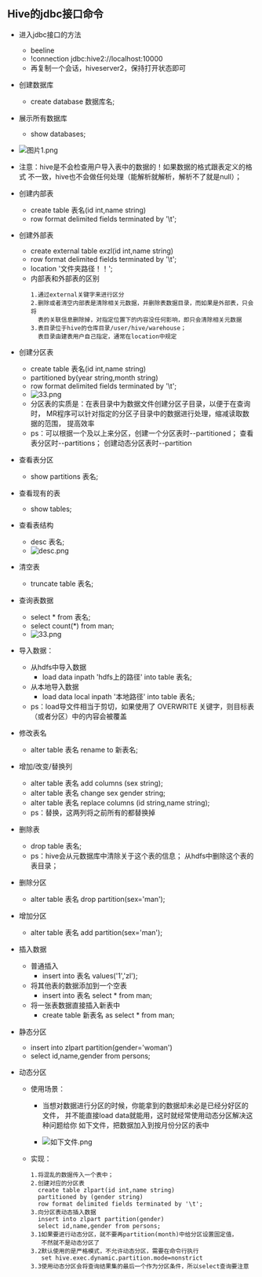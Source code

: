 ## Hive的jdbc接口命令
* 进入jdbc接口的方法
	* beeline
	* !connection jdbc:hive2://localhost:10000
	* 再复制一个会话，hiveserver2，保持打开状态即可
* 创建数据库
	* create database 数据库名;
* 展示所有数据库
	* show databases;
* ![图片1.png](https://upload-images.jianshu.io/upload_images/14467401-e54e6b40e731a323.png?imageMogr2/auto-orient/strip%7CimageView2/2/w/1240)
* 注意：hive是不会检查用户导入表中的数据的！如果数据的格式跟表定义的格式
  不一致，hive也不会做任何处理（能解析就解析，解析不了就是null）；
* 创建内部表
	* create table 表名(id int,name string) 
	* row format delimited fields terminated by '\t';
	
* 创建外部表
	* create external table exzl(id int,name string)
	* row format delimited fields terminated by '\t';
	* location '文件夹路径！！';
	* 内部表和外部表的区别
		```
		1.通过external关键字来进行区分	
		2.删除或者清空内部表是清除相关元数据，并删除表数据目录，而如果是外部表，只会将
		  表的关联信息删除掉，对指定位置下的内容没任何影响，即只会清除相关元数据
		3.表目录位于hive的仓库目录/user/hive/warehouse；
		  表目录由建表用户自己指定，通常在location中规定
		```		
	
* 创建分区表
	* create table 表名(id int,name string)
	* partitioned by(year string,month string)
	* row format delimited fields terminated by '\t';
	* ![33.png](https://upload-images.jianshu.io/upload_images/14467401-08f1643e9678bba9.png?imageMogr2/auto-orient/strip%7CimageView2/2/w/1240)
	* 分区表的实质是：在表目录中为数据文件创建分区子目录，以便于在查询时，
	  MR程序可以针对指定的分区子目录中的数据进行处理，缩减读取数据的范围，
	  提高效率
	* ps：可以根据一个及以上来分区，创建一个分区表时--partitioned；
		  查看表分区时--partitions；
		  创建动态分区表时--partition
		  
	
* 查看表分区
	* show partitions 表名;
* 查看现有的表
	* show tables;
* 查看表结构
	* desc 表名;
	* ![desc.png](https://upload-images.jianshu.io/upload_images/14467401-5bb24382830fe47b.png?imageMogr2/auto-orient/strip%7CimageView2/2/w/1240)
* 清空表
	* truncate table 表名;
* 查询表数据
	* select * from 表名;
	* select count(*) from man;
	* ![33.png](https://upload-images.jianshu.io/upload_images/14467401-d09f934ce6a01aed.png?imageMogr2/auto-orient/strip%7CimageView2/2/w/1240)

* 导入数据：
	* 从hdfs中导入数据
		* load data inpath 'hdfs上的路径' into table 表名;
	* 从本地导入数据
		* load data local inpath '本地路径' into table 表名;
	* ps：load导文件相当于剪切，如果使用了 OVERWRITE 关键字，则目标表（或者分区）中的内容会被覆盖	
* 修改表名
	* alter table 表名 rename to 新表名;
* 增加/改变/替换列
	* alter table 表名 add columns (sex string);
	* alter table 表名 change sex gender string;
	* alter table 表名 replace columns (id string,name string);
	* ps：替换，这两列将之前所有的都替换掉
* 删除表
	* drop table 表名;
	* ps：hive会从元数据库中清除关于这个表的信息；
	      从hdfs中删除这个表的表目录；
* 删除分区
	* alter table 表名 drop partition(sex='man');
* 增加分区
	* alter table 表名 add partition(sex='man');
* 插入数据
	* 普通插入
		* insert into 表名 values('1','zl');
	* 将其他表的数据添加到一个空表
		* insert into 表名 select * from man;
	* 将一张表数据直接插入新表中
		* create table 新表名 as select * from man;
	
* 静态分区
	* insert into zlpart partition(gender='woman')
	* select id,name,gender from persons;
* 动态分区
	* 使用场景：
		* 当想对数据进行分区的时候，你能拿到的数据却未必是已经分好区的文件，
		  并不能直接load data就能用，这时就经常使用动态分区解决这种问题给你
		  如下文件，把数据加入到按月份分区的表中
		  
		* ![如下文件.png](https://upload-images.jianshu.io/upload_images/14467401-aee73aaf0ffb31e9.png?imageMogr2/auto-orient/strip%7CimageView2/2/w/1240)
 
	* 实现：
		```
		1.将混乱的数据传入一个表中；
		2.创建对应的分区表
		  create table zlpart(id int,name string) 
		  partitioned by (gender string)
		  row format delimited fields terminated by '\t';
		3.向分区表动态插入数据
		  insert into zlpart partition(gender)
		  select id,name,gender from persons;
		3.1如果要进行动态分区，就不要再partition(month)中给分区设置固定值，
		   不然就不是动态分区了
		3.2默认使用的是严格模式，不允许动态分区，需要在命令行执行
		   set hive.exec.dynamic.partition.mode=nonstrict
		3.3使用动态分区会将查询结果集的最后一个作为分区条件，所以select查询要注意
		```
 		
		

	